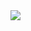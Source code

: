 <img src="https://capsule-render.vercel.app/api?type=waving&type=transparent&color=auto&height=300&section=header&text=Welcome!-nl-Sanghwa's%20Github&fontSize=90" />


<!--
**holy0/holy0** is a ✨ _special_ ✨ repository because its `README.md` (this file) appears on your GitHub profile.

Here are some ideas to get you started:

- 🔭 I’m currently working on ...
- 🌱 I’m currently learning ...
- 👯 I’m looking to collaborate on ...
- 🤔 I’m looking for help with ...
- 💬 Ask me about ...
- 📫 How to reach me: ...
- 😄 Pronouns: ...
- ⚡ Fun fact: ...
-->
